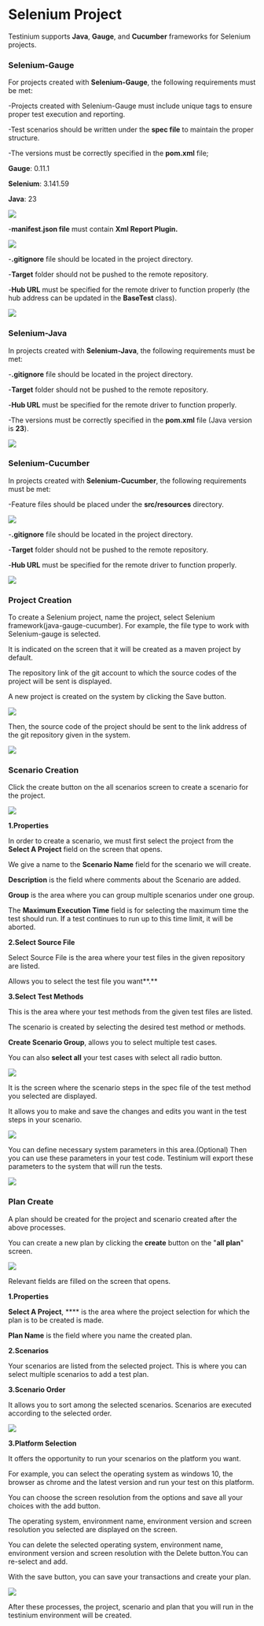 # Selenium Project

Testinium supports **Java**, **Gauge**, and **Cucumber** frameworks for Selenium projects.

### **Selenium-Gauge**

For projects created with **Selenium-Gauge**, the following requirements must be met:

-Projects created with Selenium-Gauge must include unique tags to ensure proper test execution and reporting.

-Test scenarios should be written under the **spec file** to maintain the proper structure.

-The versions must be correctly specified in the **pom.xml** file;

**Gauge**: 0.11.1

**Selenium**: 3.141.59

**Java**: 23

![](<../.gitbook/assets/image (45).png>)

-**manifest.json file** must contain **Xml Report Plugin.**

![](<../.gitbook/assets/image (22).png>)

-**.gitignore** file should be located in the project directory.

-**Target** folder should not be pushed to the remote repository.

-**Hub URL** must be specified for the remote driver to function properly (the hub address can be updated in the **BaseTest** class).

![](<../.gitbook/assets/image (44).png>)

### **Selenium-Java**

In projects created with **Selenium-Java**, the following requirements must be met:

-**.gitignore** file should be located in the project directory.

-**Target** folder should not be pushed to the remote repository.

-**Hub URL** must be specified for the remote driver to function properly.

-The versions must be correctly specified in the **pom.xml** file (Java version is **23**).



![](<../.gitbook/assets/image (44).png>)

### **Selenium-Cucumber**

In projects created with **Selenium-Cucumber**, the following requirements must be met:

-Feature files should be placed under the **src/resources** directory.

![](<../.gitbook/assets/MicrosoftTeams-image (3).png>)

-**.gitignore** file should be located in the project directory.

-**Target** folder should not be pushed to the remote repository.

-**Hub URL** must be specified for the remote driver to function properly.

![](<../.gitbook/assets/image (59).png>)

### Project Creation

To create a Selenium project, name the project, select Selenium framework(java-gauge-cucumber). For example, the file type to work with Selenium-gauge is selected.

It is indicated on the screen that it will be created as a maven project by default.

The repository link of the git account to which the source codes of the project will be sent is displayed.

A new project is created on the system by clicking the Save button.

![](../.gitbook/assets/image.avif)

Then, the source code of the project should be sent to the link address of the git repository given in the system.

![](../.gitbook/assets/edadadada.jpg)

### Scenario Creation

Click the create button on the all scenarios screen to create a scenario for the project.

![](../.gitbook/assets/image-2.avif)

**1.Properties**

In order to create a scenario, we must first select the project from the **Select A Project** field on the screen that opens.

We give a name to the **Scenario Name** field for the scenario we will create.

**Description** is the field where comments about the Scenario are added.

**Group** is the area where you can group multiple scenarios under one group.

The **Maximum Execution Time** field is for selecting the maximum time the test should run. If a test continues to run up to this time limit, it will be aborted.

**2.Select Source File**

Select Source File is the area where your test files in the given repository are listed.

Allows you to select the test file you want\*\*.\*\*

**3.Select Test Methods**

This is the area where your test methods from the given test files are listed.

The scenario is created by selecting the desired test method or methods.

**Create Scenario Group**, allows you to select multiple test cases.

You can also **select all** your test cases with select all radio button.

![](../.gitbook/assets/image-3.avif)

It is the screen where the scenario steps in the spec file of the test method you selected are displayed.

It allows you to make and save the changes and edits you want in the test steps in your scenario.

![](<../.gitbook/assets/image (51).png>)

You can define necessary system parameters in this area.(Optional) Then you can use these parameters in your test code. Testinium will export these parameters to the system that will run the tests.

![](<../.gitbook/assets/image (65).png>)

### Plan Create

A plan should be created for the project and scenario created after the above processes.

You can create a new plan by clicking the **create** button on the "**all plan**" screen.

![](../.gitbook/assets/image-2.webp)

Relevant fields are filled on the screen that opens.

**1.Properties**

**Select A Project**, \*\*\*\* is the area where the project selection for which the plan is to be created is made.

**Plan Name** is the field where you name the created plan.

**2.Scenarios**

Your scenarios are listed from the selected project. This is where you can select multiple scenarios to add a test plan.

**3.Scenario Order**

It allows you to sort among the selected scenarios. Scenarios are executed according to the selected order.

![](../.gitbook/assets/eded.jpg)

**3.Platform Selection**

It offers the opportunity to run your scenarios on the platform you want.

For example, you can select the operating system as windows 10, the browser as chrome and the latest version and run your test on this platform.

You can choose the screen resolution from the options and save all your choices with the add button.

The operating system, environment name, environment version and screen resolution you selected are displayed on the screen.

You can delete the selected operating system, environment name, environment version and screen resolution with the Delete button.You can re-select and add.

With the save button, you can save your transactions and create your plan.

![](<../.gitbook/assets/image (2).png>)

After these processes, the project, scenario and plan that you will run in the testinium environment will be created.
